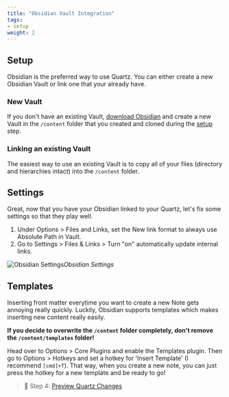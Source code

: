 ```yaml
---
title: "Obsidian Vault Integration"
tags:
- setup
weight: 2
---
```


## Setup
Obsidian is the preferred way to use Quartz. You can either create a new Obsidian Vault or link one that your already have.

### New Vault
If you don't have an existing Vault, [download Obsidian](https://obsidian.md/) and create a new Vault in the `/content` folder that you created and cloned during the [setup](notes/setup.md) step.

### Linking an existing Vault
The easiest way to use an existing Vault is to copy all of your files (directory and hierarchies intact) into the `/content` folder.

## Settings
Great, now that you have your Obsidian linked to your Quartz, let's fix some settings so that they play well.

1. Under Options > Files and Links, set the New link format to always use Absolute Path in Vault.
2. Go to Settings > Files & Links > Turn "on" automatically update internal links.

![Obsidian Settings](/notes/images/obsidian-settings.png)*Obsidian Settings*

## Templates
Inserting front matter everytime you want to create a new Note gets annoying really quickly. Luckily, Obsidian supports templates which makes inserting new content really easily.

**If you decide to overwrite the `/content` folder completely, don't remove the `/content/templates` folder!**

Head over to Options > Core Plugins and enable the Templates plugin. Then go to Options > Hotkeys and set a hotkey for 'Insert Template' (I recommend `[cmd]+T`). That way, when you create a new note, you can just press the hotkey for a new template and be ready to go!

> 👀 Step 4: [Preview Quartz Changes](notes/preview%20changes.md)
